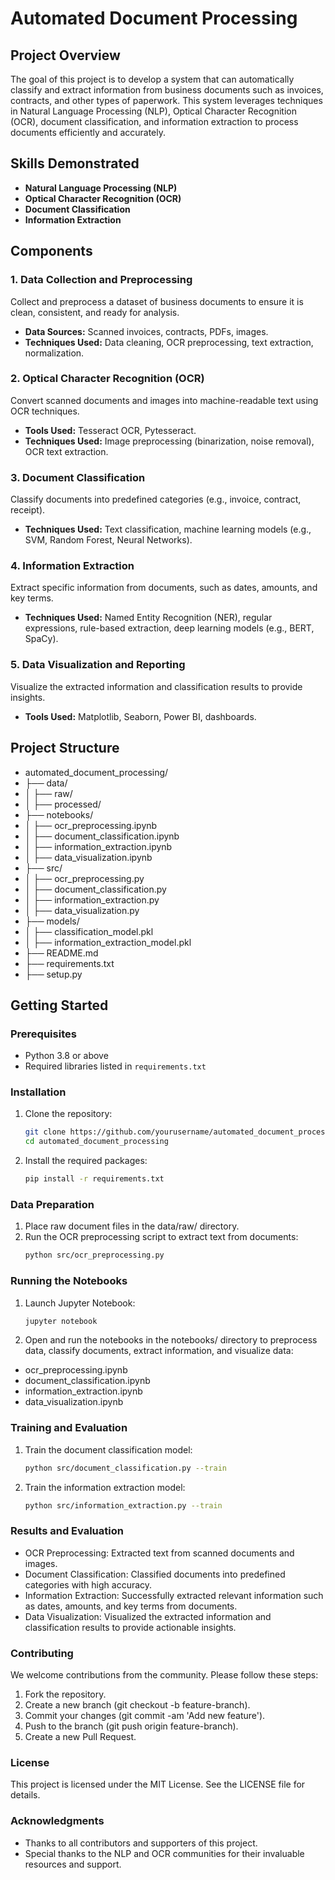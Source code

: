 # Automated Document Processing

## Project Overview

The goal of this project is to develop a system that can automatically classify and extract information from business documents such as invoices, contracts, and other types of paperwork. This system leverages techniques in Natural Language Processing (NLP), Optical Character Recognition (OCR), document classification, and information extraction to process documents efficiently and accurately.

## Skills Demonstrated
- **Natural Language Processing (NLP)**
- **Optical Character Recognition (OCR)**
- **Document Classification**
- **Information Extraction**

## Components

### 1. Data Collection and Preprocessing
Collect and preprocess a dataset of business documents to ensure it is clean, consistent, and ready for analysis.

- **Data Sources:** Scanned invoices, contracts, PDFs, images.
- **Techniques Used:** Data cleaning, OCR preprocessing, text extraction, normalization.

### 2. Optical Character Recognition (OCR)
Convert scanned documents and images into machine-readable text using OCR techniques.

- **Tools Used:** Tesseract OCR, Pytesseract.
- **Techniques Used:** Image preprocessing (binarization, noise removal), OCR text extraction.

### 3. Document Classification
Classify documents into predefined categories (e.g., invoice, contract, receipt).

- **Techniques Used:** Text classification, machine learning models (e.g., SVM, Random Forest, Neural Networks).

### 4. Information Extraction
Extract specific information from documents, such as dates, amounts, and key terms.

- **Techniques Used:** Named Entity Recognition (NER), regular expressions, rule-based extraction, deep learning models (e.g., BERT, SpaCy).

### 5. Data Visualization and Reporting
Visualize the extracted information and classification results to provide insights.

- **Tools Used:** Matplotlib, Seaborn, Power BI, dashboards.

## Project Structure

 - automated_document_processing/
 - ├── data/
 - │ ├── raw/
 - │ ├── processed/
 - ├── notebooks/
 - │ ├── ocr_preprocessing.ipynb
 - │ ├── document_classification.ipynb
 - │ ├── information_extraction.ipynb
 - │ ├── data_visualization.ipynb
 - ├── src/
 - │ ├── ocr_preprocessing.py
 - │ ├── document_classification.py
 - │ ├── information_extraction.py
 - │ ├── data_visualization.py
 - ├── models/
 - │ ├── classification_model.pkl
 - │ ├── information_extraction_model.pkl
 - ├── README.md
 - ├── requirements.txt
 - ├── setup.py



## Getting Started

### Prerequisites
- Python 3.8 or above
- Required libraries listed in `requirements.txt`

### Installation
1. Clone the repository:
   ```bash
   git clone https://github.com/yourusername/automated_document_processing.git
   cd automated_document_processing
   
2. Install the required packages:
    ```bash
    pip install -r requirements.txt
    
### Data Preparation

1. Place raw document files in the data/raw/ directory.
2. Run the OCR preprocessing script to extract text from documents:
    ```bash
    python src/ocr_preprocessing.py
    
### Running the Notebooks

1. Launch Jupyter Notebook:
    ```bash
    jupyter notebook
    
2. Open and run the notebooks in the notebooks/ directory to preprocess data, classify documents, extract information, and visualize data:
 - ocr_preprocessing.ipynb
 - document_classification.ipynb
 - information_extraction.ipynb
 - data_visualization.ipynb
   
### Training and Evaluation

1. Train the document classification model:
    ```bash
    python src/document_classification.py --train
    
2. Train the information extraction model:
    ```bash
    python src/information_extraction.py --train
    
### Results and Evaluation

 - OCR Preprocessing: Extracted text from scanned documents and images.
 - Document Classification: Classified documents into predefined categories with high accuracy.
 - Information Extraction: Successfully extracted relevant information such as dates, amounts, and key terms from documents.
 - Data Visualization: Visualized the extracted information and classification results to provide actionable insights.
   
### Contributing

We welcome contributions from the community. Please follow these steps:

1. Fork the repository.
2. Create a new branch (git checkout -b feature-branch).
3. Commit your changes (git commit -am 'Add new feature').
4. Push to the branch (git push origin feature-branch).
5. Create a new Pull Request.
   
### License

This project is licensed under the MIT License. See the LICENSE file for details.

### Acknowledgments
 - Thanks to all contributors and supporters of this project.
 - Special thanks to the NLP and OCR communities for their invaluable resources and support.
